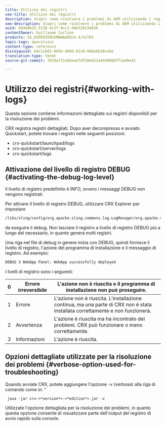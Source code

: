 ```yaml
---
title: Utilizzo dei registri
seo-title: Utilizzo dei registri
description: Scopri come risolvere i problemi di AEM utilizzando i registri.
seo-description: Scopri come risolvere i problemi di AEM utilizzando i registri.
uuid: b64e0b25-5228-4c2f-9cc1-dde524134026
contentOwner: Guillaume Carlino
products: SG_EXPERIENCEMANAGER/6.4/SITES
topic-tags: operations
content-type: reference
discoiquuid: b4c1cb82-865b-48dd-b5c0-946e6610ce8e
translation-type: tm+mt
source-git-commit: 7b39a715166eeefdf20eb22a4449068ff1ed0e42

---
```



# Utilizzo dei registri{#working-with-logs}

Questa sezione contiene informazioni dettagliate sui registri disponibili per la risoluzione dei problemi.

CRX registra registri dettagliati. Dopo aver decompresso e avviato Quickstart, potete trovare i registri nelle seguenti posizioni:

* crx-quickstart/launchpad/logs
* crx-quickstart/server/logs
* crx-quickstart/logs

## Attivazione del livello di registro DEBUG {#activating-the-debug-log-level}

Il livello di registro predefinito è INFO, ovvero i messaggi DEBUG non vengono registrati.

Per attivare il livello di registro DEBUG, utilizzare CRX Explorer per impostare

```xml
/libs/sling/config/org.apache.sling.commons.log.LogManager/org.apache.sling.commons.log.level
```

da eseguire il debug. Non lasciare il registro a livello di registro DEBUG più a lungo del necessario, in quanto genera molti registri.

Una riga nel file di debug in genere inizia con DEBUG, quindi fornisce il livello di registro, l&#39;azione del programma di installazione e il messaggio di registro. Ad esempio:

```xml
DEBUG 3 WebApp Panel: WebApp successfully deployed
```

I livelli di registro sono i seguenti:

| 0 | Errore irreversibile | L&#39;azione non è riuscita e il programma di installazione non può proseguire. |
|---|---|---|
| 1 | Errore | L&#39;azione non è riuscita. L&#39;installazione continua, ma una parte di CRX non è stata installata correttamente e non funzionerà. |
| 2 | Avvertenza | L&#39;azione è riuscita ma ha incontrato dei problemi. CRX può funzionare o meno correttamente. |
| 3 | Informazioni | L&#39;azione è riuscita. |

## Opzioni dettagliate utilizzate per la risoluzione dei problemi {#verbose-option-used-for-troubleshooting}

Quando avviate CRX, potete aggiungere l&#39;opzione -v (verbose) alla riga di comando come in: &quot;

` java -jar crx-<*version*>-<*edition*>.jar -v`

Utilizzate l&#39;opzione dettagliata per la risoluzione dei problemi, in quanto questa opzione consente di visualizzare parte dell&#39;output del registro di avvio rapido sulla console.
